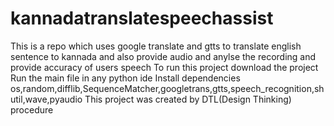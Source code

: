 # kannadatranslatespeechassist
This is a repo which uses google translate and gtts to translate english sentence to kannada and also provide audio and anylse the recording and provide accuracy of users speech
To run this project download the project 
Run the main file in any python ide
Install dependencies
os,random,difflib,SequenceMatcher,googletrans,gtts,speech_recognition,shutil,wave,pyaudio
This project was created by DTL(Design Thinking) procedure 
